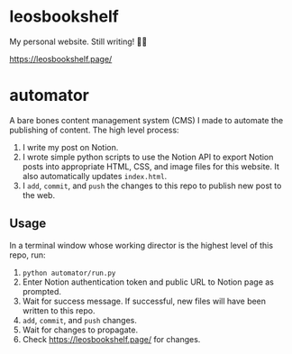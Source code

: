 # leosbookshelf
My personal website. Still writing! ✍🏻

https://leosbookshelf.page/

# automator
A bare bones content management system (CMS) I made to automate the publishing of content. The high level process:
1. I write my post on Notion.
2. I wrote simple python scripts to use the Notion API to export Notion posts into appropriate HTML, CSS, and image files for this website. It also automatically updates `index.html`.
3. I `add`, `commit`, and `push` the changes to this repo to publish new post to the web. 

## Usage
In a terminal window whose working director is the highest level of this repo, run:
1. `python automator/run.py`
2. Enter Notion authentication token and public URL to Notion page as prompted.
3. Wait for success message. If successful, new files will have been written to this repo. 
5. `add`, `commit`, and `push` changes. 
6. Wait for changes to propagate. 
7. Check https://leosbookshelf.page/ for changes.

